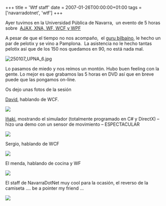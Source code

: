+++
title = 'Wtf staff'
date = 2007-01-26T00:00:00+01:00
tags = ['navarradotnet', 'wtf']
+++

Ayer tuvimos en la Universidad Pública de Navarra,  un evento de 5 horas sobre  [AJAX, XNA, WF, WCF y WPF](https://web.archive.org/web/20130623124824/http://www.ideseg.com/AJAXXNAWFWCFWPFWTFDoesThatMean.aspx)  
  
A pesar de que el tiempo no nos acompaño,  el [guru bilbaíno](https://web.archive.org/web/20130623124824/http://blogs.msdn.com/davidsalgado/), le hecho un par de pelotix y se vino a Pamplona.  La asistencia no le hecho tantas pelotix así que de los 150 nos quedamos en 90, no está nada mal.


![250107_UPNA_6.jpg](/images/Sharepoint/250107_UPNA_6.jpg)

Lo pasamos de miedo y nos reímos un montón. Hubo buen feeling con la gente. Lo mejor es que grabamos las 5 horas en DVD así que en breve puede que las pongamos on-line.  
  
Os dejo unas fotos de la sesión
 
[David](https://web.archive.org/web/20130623124824/http://blogs.msdn.com/davidsalgado/), hablando de WCF.

![](/images/Sharepoint/250107_UPNA_1.jpg) 

[Iñaki](https://web.archive.org/web/20130623124824/http://graphicdna.blogspot.com/), mostrando el simulador (totalmente programado en C# y DirectX) – hizo una demo con un sensor de movimiento – ESPECTACULAR

![](/images/Sharepoint/250107_UPNA_2.jpg)
  
Sergio, hablando de WCF

![](/images/Sharepoint/250107_UPNA_3.jpg)
  
El menda, hablando de cocina y WF

![](/images/Sharepoint/250107_UPNA_4.jpg)

El staff de NavarraDotNet muy cool para la ocasión, el reverso de la camiseta …. be a pointer my friend …
 
![](/images/Sharepoint/250107_UPNA_5.jpg)